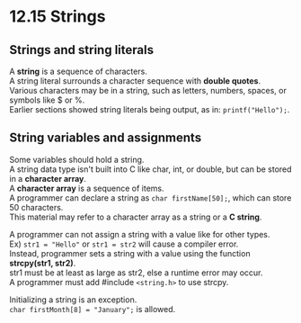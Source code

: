 # 12.15 Strings

## Strings and string literals
A **string** is a sequence of characters.   
A string literal surrounds a character sequence with **double quotes**.   
Various characters may be in a string, such as letters, numbers, spaces, or symbols like $ or %.   
Earlier sections showed string literals being output, as in: ``printf("Hello");``.   

## String variables and assignments
Some variables should hold a string.   
A string data type isn't built into C like char, int, or double, but can be stored in a **character array**.   
A **character array** is a sequence of items.     
A programmer can declare a string as ``char firstName[50];``, which can store 50 characters.   
This material may refer to a character array as a string or a **C string**.   

A programmer can not assign a string with a value like for other types.   
Ex) ``str1 = "Hello"`` or ``str1 = str2`` will cause a compiler error.   
Instead, programmer sets a string with a value using the function **strcpy(str1, str2)**.   
str1 must be at least as large as str2, else a runtime error may occur.   
A programmer must add #include ``<string.h>`` to use strcpy.

Initializing a string is an exception.   
``char firstMonth[8] = "January";`` is allowed.   
